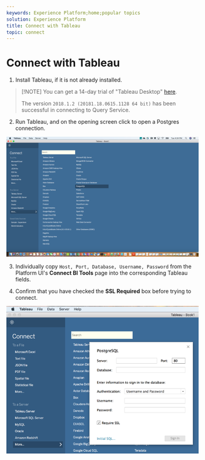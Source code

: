 ```yaml
---
keywords: Experience Platform;home;popular topics
solution: Experience Platform
title: Connect with Tableau
topic: connect
---
```


# Connect with Tableau

1. Install Tableau, if it is not already installed.

>[!NOTE] You can get a 14-day trial of "Tableau Desktop" [here](https://www.tableau.com/products/desktop/download).
>    
> The version `2018.1.2 (20181.18.0615.1128 64 bit)` has been successful in connecting to Query Service.

2. Run Tableau, and on the opening screen click to open a Postgres connection.

![Image](../images/clients/tableau/open-connection.png)

3. Individually copy `Host, Port, Database, Username, Password` from the Platform UI's **Connect BI Tools** page into the corresponding Tableau fields.

4. Confirm that you have checked the **SSL Required** box before trying to connect.
    
![Image](../images/clients/tableau/ssl-required.png)
